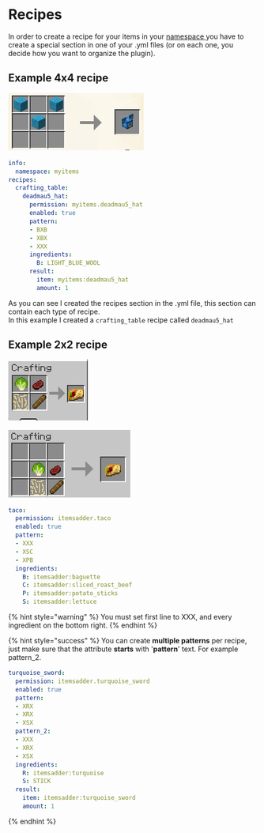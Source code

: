 # Recipes

In order to create a recipe for your items in your [namespace ](../../beginners/basic-concepts/namespace.md)you have to create a special section in one of your .yml files \(or on each one, you decide how you want to organize the plugin\).

## Example 4x4 recipe

![](../../../../.gitbook/assets/immagine%20%2846%29.png)

```yaml
info:
  namespace: myitems
recipes:
  crafting_table:
    deadmau5_hat:
      permission: myitems.deadmau5_hat
      enabled: true
      pattern:
      - BXB
      - XBX
      - XXX
      ingredients:
        B: LIGHT_BLUE_WOOL
      result:
        item: myitems:deadmau5_hat
        amount: 1
```

As you can see I created the recipes section in the .yml file, this section can contain each type of recipe.  
In this example I created a `crafting_table` recipe called `deadmau5_hat`

## Example 2x2 recipe

![](../../../../.gitbook/assets/immagine%20%2844%29.png)

![](../../../../.gitbook/assets/immagine%20%2845%29.png)

```yaml
taco:
  permission: itemsadder.taco
  enabled: true
  pattern:
  - XXX
  - XSC
  - XPB
  ingredients:
    B: itemsadder:baguette
    C: itemsadder:sliced_roast_beef
    P: itemsadder:potato_sticks
    S: itemsadder:lettuce
```

{% hint style="warning" %}
You must set first line to XXX, and every ingredient on the bottom right.
{% endhint %}

{% hint style="success" %}
You can create **multiple patterns** per recipe, just make sure that the attribute **starts** with '**pattern**' text. For example pattern\_2.

```yaml
turquoise_sword:
  permission: itemsadder.turquoise_sword
  enabled: true
  pattern:
  - XRX
  - XRX
  - XSX
  pattern_2:
  - XXX
  - XRX
  - XSX
  ingredients:
    R: itemsadder:turquoise
    S: STICK
  result:
    item: itemsadder:turquoise_sword
    amount: 1
```
{% endhint %}

